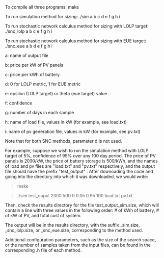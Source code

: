 To compile all three programs:
make

To run simulation method for sizing:
./sim a b c d e f g h i

To run stochastic network calculus method for sizing with LOLP target:
./snc_lolp a b c e f g h i

To run stochastic network calculus method for sizing with EUE target:
./snc_eue a b d e f g h i


a: name of output file 

b: price per kW of PV panels

c: price per kWh of battery

d: 0 for LOLP metric, 1 for EUE metric

e: epsilon (LOLP target) or theta (eue target) value

f: confidence 

g: number of days in each sample

h: name of load file, values in kW (for example, see load.txt)

i: name of pv generation file, values in kW (for example, see pv.txt)

Note that for both SNC methods, parameter d is not used.


For example, suppose we wish to run the simulation method with LOLP target of 5%, confidence of 95% over any 100 day period. The price of PV panels is 2000/kW, the price of battery storage is 500/kWh, and the names of load and pv files are "load.txt" and "pv.txt" respectively, and the output file should have the prefix "test_output" . After downoading the code and going into the directory into which it was downloaded, we would write:

> make

> ./sim test_ouput 2000 500 0 0.05 0.95 100 load.txt pv.txt

Then, check the results directory for the file test_output_sim.size, which will contain a line with three values in the following order: # of kWh of battery, # of kW of PV, and total cost of system.

The output will be in the results directory, with the suffix _sim.size, _snc_lolp.size, or _snc_eue.size, corresponding to the method used.

Additional configuration parameters, such as the size of the search space, or the number of samples taken from the input files, can be found in the corresponding .h file of each method.
